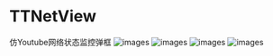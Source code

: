 # TTNetView
仿Youtube网络状态监控弹框
![images](https://s1.ax1x.com/2020/04/14/GvzSIO.png)
![images](https://s1.ax1x.com/2020/04/14/Gvz9iD.png)
![images](https://s1.ax1x.com/2020/04/14/GvxzdK.png)
![images](https://s1.ax1x.com/2020/04/14/GvzCJe.png)
